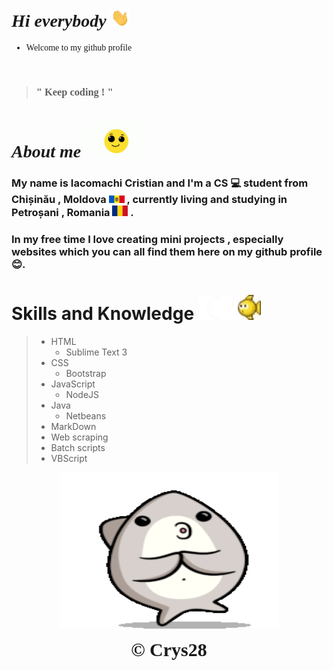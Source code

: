 <div style="font-family: Copperplate,Copperplate Gothic Light,fantasy;">

# *Hi everybody* <img src="pics/wave.gif" width="30px">  

* Welcome to my github profile

<br> 

>### " Keep coding ! " 

# *About me* <img src="pics/about.gif" width="100px"> 

</div>

### My name is Iacomachi Cristian and I'm a CS 💻 student from Chișinău , Moldova <img src="pics/moldova.png" width="25px"> , currently living and studying in Petroșani , Romania <img src="pics/romania.png" width="25px"> . 

### In my free time I love creating mini projects , especially websites which you can all find them here on my github profile 😊.

# Skills and Knowledge <img src="pics/skills.gif" width="100px"> 
>* HTML 
>   * Sublime Text 3
>* CSS
>    * Bootstrap
>* JavaScript
>   * NodeJS
>* Java
>    * Netbeans
>* MarkDown
>* Web scraping
>* Batch scripts
>* VBScript

<p align="center">
  <img width="350" height="250" src="pics/end.gif"><br>
</p>

<div align="center" style="font-size: 30px; font-family: Papyrus,fantasy;">
<b>&copy; Crys28</b>
</div>